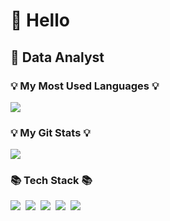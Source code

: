 <h1>👋 Hello </h1>
<h2>🔭 Data Analyst</h2>
<h3>💡 My Most Used Languages 💡</h3>
<p>
  <a href="https://github.com/${HUNKIMY}">
    <img align="center" src="https://github-readme-stats.vercel.app/api/top-langs/?username=anuraghazra&hide_progress=true" />
  </a>
</p>
<h3>💡 My Git Stats 💡</h3>
<p>
  <a href="https://github.com/${HUNKIMY}">
    <img align="center" src="https://github-readme-stats.vercel.app/api?username=HUNKIMY&show_icons=true&theme=transparent" />
  </a>
</p>
<h3>📚 Tech Stack 📚</h3>
<p>
  <img src="https://img.shields.io/badge/Python-3766AB?style=flat-square&logo=Python&logoColor=white"/></a>&nbsp 
  <img src="https://img.shields.io/badge/Javascript-ffb13b?style=flat-square&logo=javascript&logoColor=white"/></a>&nbsp 
  <img src="https://img.shields.io/badge/Mysql-E6B91E?style=flat-square&logo=MySql&logoColor=white"/></a>&nbsp 
  <img src="https://img.shields.io/badge/Node.js-339933?style=flat-square&logo=Node.js&logoColor=white"/></a>&nbsp 
  <img src="https://img.shields.io/badge/C++-00599C?style=flat-square&logo=C%2B%2B&logoColor=white"/></a>&nbsp 
</p>

